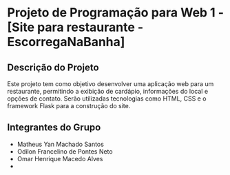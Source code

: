 ﻿# Projeto de Programação para Web 1 - [Site para restaurante - EscorregaNaBanha]

## Descrição do Projeto

Este projeto tem como objetivo desenvolver uma aplicação web para um restaurante, permitindo a exibição de cardápio, informações do local e opções de contato. Serão utilizadas tecnologias como HTML, CSS e o framework Flask para a construção do site.

## Integrantes do Grupo

* Matheus Yan Machado Santos
* Odilon Francelino de Pontes Neto 
* Omar Henrique Macedo Alves
* 

